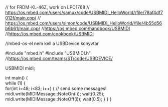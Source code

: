 // for FRDM-KL-46Z, work on LPC1768
// https://os.mbed.com/users/samux/code/USBMIDI_HelloWorld//file/78af4df7012f/main.cpp/
// https://os.mbed.com/users/simon/code/USBMIDI_HelloWorld//file/4b55d56b6b61/main.cpp/
//https://os.mbed.com/handbook/USBMIDI
//https://os.mbed.com/cookbook/USBMIDI

//mbed-os-el nem kell a USBDevice konyvtar



#include "mbed.h"
#include "USBMIDI.h" //https://os.mbed.com/teams/ST/code/USBDEVICE/

USBMIDI midi;

int main() {             
    while (1) {    
        for(int i=48; i<83; i++) {     // send some messages!
            midi.write(MIDIMessage::NoteOn(i));
            wait(0.25);
            midi.write(MIDIMessage::NoteOff(i));
            wait(0.5);
        }
    }
}
